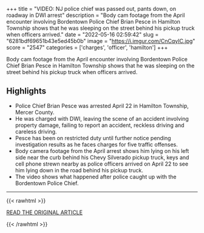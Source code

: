 +++
title = "VIDEO: NJ police chief was passed out, pants down, on roadway in DWI arrest"
description = "Body cam footage from the April encounter involving Bordentown Police Chief Brian Pesce in Hamilton Township shows that he was sleeping on the street behind his pickup truck when officers arrived."
date = "2022-05-16 02:59:42"
slug = "6281bdf69651b43e5ed45b0b"
image = "https://i.imgur.com/CnCqyIC.jpg"
score = "2547"
categories = ['charges', 'officer', 'hamilton']
+++

Body cam footage from the April encounter involving Bordentown Police Chief Brian Pesce in Hamilton Township shows that he was sleeping on the street behind his pickup truck when officers arrived.

## Highlights

- Police Chief Brian Pesce was arrested April 22 in Hamilton Township, Mercer County.
- He was charged with DWI, leaving the scene of an accident involving property damage, failing to report an accident, reckless driving and careless driving.
- Pesce has been on restricted duty until further notice pending investigation results as he faces charges for five traffic offenses.
- Body camera footage from the April arrest shows him lying on his left side near the curb behind his Chevy Silverado pickup truck, keys and cell phone strewn nearby as police officers arrived on April 22 to see him lying down in the road behind his pickup truck.
- The video shows what happened after police caught up with the Bordentown Police Chief.

---

{{< rawhtml >}}
  <p class="article-category">
    <a target="_blank" href="https://nj1015.com/bordentown-nj-police-chief-dwi-arrest-brian-pesce-video-laying-in-road/">READ THE ORIGINAL ARTICLE</a>
  </p>
{{< /rawhtml >}}
